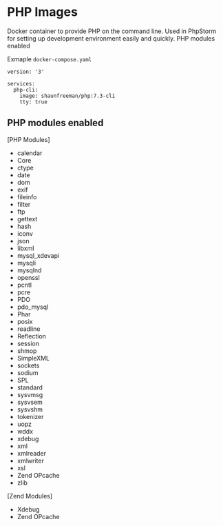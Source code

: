 PHP Images
================

Docker container to provide PHP on the command line. Used in PhpStorm for setting up development environment easily and quickly. PHP modules enabled

Exmaple `docker-compose.yaml`

    version: '3'
    
    services:
      php-cli:
        image: shaunfreeman/php:7.3-cli
        tty: true

PHP modules enabled
-------------------
[PHP Modules]
 * calendar
 * Core
 * ctype
 * date
 * dom
 * exif
 * fileinfo
 * filter
 * ftp
 * gettext
 * hash
 * iconv
 * json
 * libxml
 * mysql_xdevapi
 * mysqli
 * mysqlnd
 * openssl
 * pcntl
 * pcre
 * PDO
 * pdo_mysql
 * Phar
 * posix
 * readline
 * Reflection
 * session
 * shmop
 * SimpleXML
 * sockets
 * sodium
 * SPL
 * standard
 * sysvmsg
 * sysvsem
 * sysvshm
 * tokenizer
 * uopz
 * wddx
 * xdebug
 * xml
 * xmlreader
 * xmlwriter
 * xsl
 * Zend OPcache
 * zlib

[Zend Modules]
 * Xdebug
 * Zend OPcache
